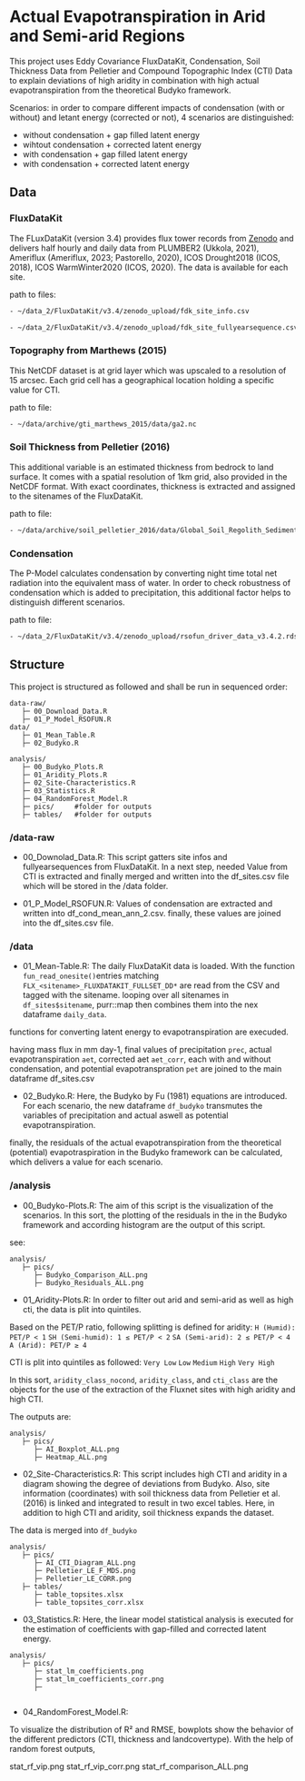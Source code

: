 # Actual Evapotranspiration in Arid and Semi-arid Regions  

This project uses Eddy Covariance FluxDataKit, Condensation, Soil Thickness Data from Pelletier and 
Compound Topographic Index (CTI) Data to explain deviations of high aridity in 
combination with high actual evapotranspiration from the theoretical Budyko framework.

Scenarios: in order to compare different impacts of condensation (with or without) and 
letant energy (corrected or not), 4 scenarios are distinguished:

- without condensation + gap filled latent energy
- wihtout condensation + corrected latent energy
- with condensation + gap filled latent energy
- with condensation + corrected latent energy


## Data 

### FluxDataKit
The FLuxDataKit (version 3.4) provides flux tower records from [Zenodo](https://doi.org/10.5281/zenodo.10885933) and delivers half hourly and 
daily data from PLUMBER2 (Ukkola, 2021), Ameriflux (Ameriflux, 2023; Pastorello, 2020), ICOS
Drought2018 (ICOS, 2018), ICOS WarmWinter2020 (ICOS, 2020).
The data is available for each site.

path to files:
```bash
- ~/data_2/FluxDataKit/v3.4/zenodo_upload/fdk_site_info.csv
```
```bash
- ~/data_2/FluxDataKit/v3.4/zenodo_upload/fdk_site_fullyearsequence.csv
```

### Topography from Marthews (2015)
This NetCDF dataset is at grid layer which was upscaled to a resolution of 15 arcsec. 
Each grid cell has a geographical location holding a specific value for CTI. 


path to file:
```bash
- ~/data/archive/gti_marthews_2015/data/ga2.nc
```


### Soil Thickness from Pelletier (2016)
This additional variable is an estimated thickness from bedrock to land surface. 
It comes with a spatial resolution of 1km grid, also provided in the NetCDF format.
With exact coordinates, thickness is extracted and assigned to the  sitenames of the FluxDataKit.

path to file:
```bash
- ~/data/archive/soil_pelletier_2016/data/Global_Soil_Regolith_Sediment_1304/data/average_soil_and_sedimentary-deposit_thickness.tif
```

### Condensation
The P-Model calculates condensation by converting night time total net radiation
into the equivalent mass of water. In order to check robustness of condensation which
is added to precipitation, this additional factor helps to distinguish different scenarios.

path to file:
```bash
- ~/data_2/FluxDataKit/v3.4/zenodo_upload/rsofun_driver_data_v3.4.2.rds
```



## Structure
This project is structured as followed and shall be run in sequenced order:

```
data-raw/
   ├─ 00_Download_Data.R
   ├─ 01_P_Model_RSOFUN.R
data/
   ├─ 01_Mean_Table.R
   ├─ 02_Budyko.R

analysis/
   ├─ 00_Budyko_Plots.R
   ├─ 01_Aridity_Plots.R
   ├─ 02_Site-Characteristics.R
   ├─ 03_Statistics.R
   ├─ 04_RandomForest_Model.R
   ├─ pics/     #folder for outputs
   ├─ tables/   #folder for outputs
```




### /data-raw

- 00_Downolad_Data.R:
This script gatters site infos and fullyearsequences from FluxDataKit.
In a next step, needed Value from CTI is extracted and finally merged and written into 
the df_sites.csv file which will be stored in the /data folder.

- 01_P_Model_RSOFUN.R:
Values of condensation are extracted and written into df_cond_mean_ann_2.csv.
finally, these values are joined into the df_sites.csv file.

### /data

- 01_Mean-Table.R:
The daily FluxDataKit data is loaded. With the function `fun_read_onesite()`entries matching 
`FLX_<sitename>_FLUXDATAKIT_FULLSET_DD*` are read from the CSV and tagged with the sitename.
looping over all sitenames in `df_sites$sitename`, purr::map then combines them into the nex dataframe 
`daily_data`.

functions for converting latent energy to evapotranspiration are execuded.

having mass flux in mm day-1, final values of precipitation `prec`, actual evapotranspiration `aet`,
corrected aet `aet_corr`, each with and without condensation, and potential evapotranspration `pet`
are joined to the main dataframe df_sites.csv


- 02_Budyko.R:
Here, the Budyko by Fu (1981) equations are introduced. For each scenario, the new dataframe `df_budyko`
transmutes the variables of precipitation and actual aswell as potential evapotranspiration.

finally, the residuals of the actual evapotranspiration from the theoretical (potential)
evapotraspiration in the Budyko framework can be calculated, which delivers a value for each scenario.




### /analysis

- 00_Budyko-Plots.R:
The aim of this script is the visualization of the scenarios. 
In this sort, the plotting of the residuals in the in the Budyko framework and
according histogram are the output of this script.

see: 
```
analysis/
   ├─ pics/  
      ├─ Budyko_Comparison_ALL.png
      ├─ Budyko_Residuals_ALL.png
```


- 01_Aridity-Plots.R:
In order to filter out arid and semi-arid as well as high cti, the data is plit into quintiles.

Based on the PET/P ratio, following splitting is defined for aridity:
`H (Humid): PET/P < 1`
`SH (Semi-humid): 1 ≤ PET/P < 2`
`SA (Semi-arid): 2 ≤ PET/P < 4`
`A (Arid): PET/P ≥ 4`

CTI is plit into quintiles as followed:
`Very Low`
`Low`
`Medium`
`High`
`Very High`

In this sort, `aridity_class_nocond`, `aridity_class`, and `cti_class` are the objects for the use of 
the extraction of the Fluxnet sites with high aridity and high CTI.

The outputs are:
```
analysis/
   ├─ pics/  
      ├─ AI_Boxplot_ALL.png
      ├─ Heatmap_ALL.png
```


- 02_Site-Characteristics.R:
This script includes high CTI and aridity in a diagram showing the degree of deviations from Budyko.
Also, site information (coordinates) with soil thickness data from 
Pelletier et al. (2016) is linked and integrated to result in two excel tables. Here, in addition 
to high CTI and aridity, soil thickness expands the dataset. 

The data is merged into `df_budyko`





```
analysis/
   ├─ pics/  
      ├─ AI_CTI_Diagram_ALL.png
      ├─ Pelletier_LE_F_MDS.png
      ├─ Pelletier_LE_CORR.png
   ├─ tables/       
      ├─ table_topsites.xlsx
      ├─ table_topsites_corr.xlsx
```


- 03_Statistics.R:
Here, the linear model statistical analysis is executed for the estimation of coefficients with gap-filled
and corrected latent energy. 



```
analysis/
   ├─ pics/  
      ├─ stat_lm_coefficients.png
      ├─ stat_lm_coefficients_corr.png
      ├─ 
      
```      
      
- 04_RandomForest_Model.R:

To visualize the distribution of R² and RMSE, bowplots show the behavior of the different predictors (CTI,
thickness and landcovertype). With the help of random forest outputs, 




stat_rf_vip.png
stat_rf_vip_corr.png
stat_rf_comparison_ALL.png
